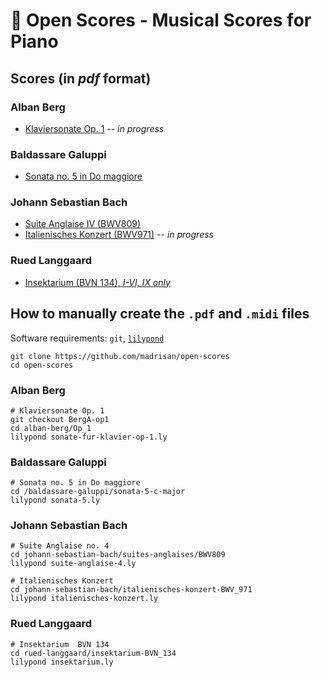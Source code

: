 # :musical_score: Open Scores - Musical Scores for Piano

## Scores (in *pdf* format)

### Alban Berg

 * [Klaviersonate Op. 1](https://github.com/madrisan/open-scores/blob/BergA-op1/scores/Alban-Berg-Sonate-fur-Klavier-op-1.pdf) -- *in progress*

### Baldassare Galuppi

 * [Sonata no. 5 in Do maggiore](https://github.com/madrisan/open-scores/blob/main/scores/Baldassare-Galuppi-Sonata-5.pdf)

### Johann Sebastian Bach

 * [Suite Anglaise IV (BWV809)](https://github.com/madrisan/open-scores/blob/main/scores/JS-Bach-BWV809-Suite-Anglaise-4.pdf)
 * [Italienisches Konzert (BWV971)](https://github.com/madrisan/open-scores/blob/main/scores/JS-Bach-BWV971-Italienisches-Konzert.pdf) -- *in progress*

### Rued Langgaard

 * [Insektarium (BVN 134), *I-VI, IX only*](https://github.com/madrisan/open-scores/blob/main/scores/Rued-Langgaard-Insektarium-BVN-134.pdf)

## How to manually create the `.pdf` and `.midi` files

Software requirements: `git`, [`lilypond`](https://lilypond.org/)
```
git clone https://github.com/madrisan/open-scores
cd open-scores
```

### Alban Berg
```
# Klaviersonate Op. 1
git checkout BergA-op1
cd alban-berg/Op_1
lilypond sonate-fur-klavier-op-1.ly
```

### Baldassare Galuppi
```
# Sonata no. 5 in Do maggiore
cd /baldassare-galuppi/sonata-5-c-major
lilypond sonata-5.ly
```

### Johann Sebastian Bach
```
# Suite Anglaise no. 4
cd johann-sebastian-bach/suites-anglaises/BWV809
lilypond suite-anglaise-4.ly
```
```
# Italienisches Konzert
cd johann-sebastian-bach/italienisches-konzert-BWV_971
lilypond italienisches-konzert.ly
```

### Rued Langgaard
```
# Insektarium  BVN 134
cd rued-langgaard/insektarium-BVN_134
lilypond insektarium.ly
```

